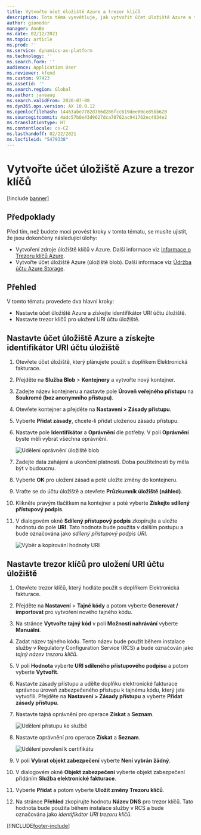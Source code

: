 ```yaml
---
title: Vytvořte účet úložiště Azure a trezor klíčů
description: Toto téma vysvětluje, jak vytvořit účet úložiště Azure a trezor klíčů.
author: gionoder
manager: AnnBe
ms.date: 02/12/2021
ms.topic: article
ms.prod: ''
ms.service: dynamics-ax-platform
ms.technology: ''
ms.search.form: ''
audience: Application User
ms.reviewer: kfend
ms.custom: 97423
ms.assetid: ''
ms.search.region: Global
ms.author: janeaug
ms.search.validFrom: 2020-07-08
ms.dyn365.ops.version: AX 10.0.12
ms.openlocfilehash: 14463abe7782d786d286fcc619dee00ce85bb620
ms.sourcegitcommit: 4adc57b0e43d9627dca70762ac941762ec4934e2
ms.translationtype: HT
ms.contentlocale: cs-CZ
ms.lasthandoff: 02/22/2021
ms.locfileid: "5479338"
---
```

# <a name="create-an-azure-storage-account-and-a-key-vault"></a>Vytvořte účet úložiště Azure a trezor klíčů

[!include [banner](../includes/banner.md)]

## <a name="prerequisites"></a>Předpoklady

Před tím, než budete moci provést kroky v tomto tématu, se musíte ujistit, že jsou dokončeny následující úlohy:

- Vytvoření zdroje úložiště klíčů v Azure. Další informace viz [Informace o Trezoru klíčů Azure](https://docs.microsoft.com/azure/key-vault/general/overview).
- Vytvořte účet úložiště Azure (úložiště blob). Další informace viz [Údržba účtu Azure Storage](https://docs.microsoft.com/azure/storage/blobs/).

## <a name="overview"></a>Přehled

V tomto tématu provedete dva hlavní kroky:

- Nastavte účet úložiště Azure a získejte identifikátor URI účtu úložiště.
- Nastavte trezor klíčů pro uložení URI účtu úložiště.

## <a name="set-up-the-azure-storage-account-to-get-the-storage-account-uri"></a>Nastavte účet úložiště Azure a získejte identifikátor URI účtu úložiště

1. Otevřete účet úložiště, který plánujete použít s doplňkem Elektronická fakturace.
2. Přejděte na **Služba Blob** \> **Kontejnery** a vytvořte nový kontejner.
3. Zadejte název kontejneru a nastavte pole **Úroveň veřejného přístupu** na **Soukromé (bez anonymního přístupu)**.
4. Otevřete kontejner a přejděte na **Nastavení \> Zásady přístupu**.
5. Vyberte **Přidat zásady**, chcete-li přidat uloženou zásadu přístupu.
6. Nastavte pole **Identifikátor** a **Oprávnění** dle potřeby. V poli **Oprávnění** byste měli vybrat všechna oprávnění.

    ![Udělení oprávnění úložiště blob](media/e-Invoicing-services-create-azure-resources-grant-blob-permissions.png)

7. Zadejte data zahájení a ukončení platnosti. Doba použitelnosti by měla být v budoucnu.
8. Vyberte **OK** pro uložení zásad a poté uložte změny do kontejneru.
9. Vraťte se do účtu úložiště a otevřete **Průzkumník úložiště (náhled)**.
10. Klikněte pravým tlačítkem na kontejner a poté vyberte **Získejte sdílený přístupový podpis**.
11. V dialogovém okně **Sdílený přístupový podpis** zkopírujte a uložte hodnotu do pole **URI**. Tato hodnota bude použita v dalším postupu a bude označována jako *sdílený přístupový podpis URI*.

    ![Výběr a kopírování hodnoty URI](media/e-Invoicing-services-create-azure-resources-select-and-copy-uri.png)

## <a name="set-up-the-key-vault-to-store-the-storage-account-uri"></a>Nastavte trezor klíčů pro uložení URI účtu úložiště

1. Otevřete trezor klíčů, který hodláte použít s doplňkem Elektronická fakturace.
2. Přejděte na **Nastavení** \> **Tajné kódy** a potom vyberte **Generovat / importovat** pro vytvoření nového tajného kódu.
3. Na stránce **Vytvořte tajný kód** v poli **Možnosti nahrávání** vyberte **Manuální**.
4. Zadat název tajného kódu. Tento název bude použit během instalace služby v Regulatory Configuration Service (RCS) a bude označován jako *tajný název trezoru klíčů*.
5. V poli **Hodnota** vyberte **URI sdíleného přístupového podpisu** a potom vyberte **Vytvořit**.
6. Nastavte zásady přístupu a udělte doplňku elektronické fakturace správnou úroveň zabezpečeného přístupu k tajnému kódu, který jste vytvořili. Přejděte na **Nastavení \> Zásady přístupu** a vyberte **Přidat zásady přístupu**.
7. Nastavte tajná oprávnění pro operace **Získat** a **Seznam**.

    ![Udělení přístupu ke službě](media/e-Invoicing-services-create-azure-resources-grant-service-access.png)

8. Nastavte oprávnění pro operace **Získat** a **Seznam**.

    ![Udělení povolení k certifikátu](media/e-Invoicing-services-create-azure-resources-grant-certificate-permission.png)

9. V poli **Vybrat objekt zabezpečení** vyberte **Není vybrán žádný**.
10. V dialogovém okně **Objekt zabezpečení** vyberte objekt zabezpečení přidáním **Služba elektronické fakturace**.
11. Vyberte **Přidat** a potom vyberte **Uložit změny Trezoru klíčů**.
12. Na stránce **Přehled** zkopírujte hodnotu **Název DNS** pro trezor klíčů. Tato hodnota bude použita během instalace služby v RCS a bude označována jako *identifikátor URI trezoru klíčů*.



[!INCLUDE[footer-include](../../includes/footer-banner.md)]

